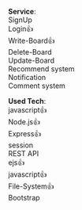 **Service**:   
SignUp   
Login👍     
Write-Board👍   
Delete-Board   
Update-Board    
Recommend system   
Notification    
Comment system   

**Used Tech**:    
javascript👍   
Node.js👍     
Express👍   
session   
REST API   
ejs👍   
javascript👍   
File-System👍   
Bootstrap   

